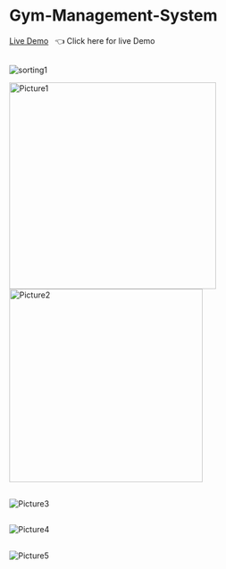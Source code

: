 # Gym-Management-System
[Live Demo](https://triffycodes.github.io/Gym-Management-System/) &nbsp; :point_left: Click here for live Demo
##

![sorting1](https://github.com/Triffycodes/Gym-Management-System/assets/45749291/515f7dac-4618-4a13-b52f-6f7b0e152396)


<img width="370" alt="Picture1" src="https://github.com/Triffycodes/Gym-Management-System/assets/45749291/72038c64-3e21-40a7-b97a-5af90a198cff">

<img width="346" alt="Picture2" src="https://github.com/Triffycodes/Gym-Management-System/assets/45749291/182919bc-2504-47e5-922d-a05117b512a1">

##
![Picture3](https://github.com/Triffycodes/Gym-Management-System/assets/45749291/4ad4ab1f-a064-4386-a63a-3f2911d3843b)
##
![Picture4](https://github.com/Triffycodes/Gym-Management-System/assets/45749291/f471d891-183e-40ee-b632-068224d3e8ed)
##
![Picture5](https://github.com/Triffycodes/Gym-Management-System/assets/45749291/5acdf974-72df-4490-ae7f-d49c6795be33)
